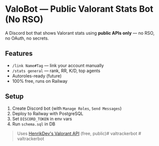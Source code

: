 # ValoBot — Public Valorant Stats Bot (No RSO)

A Discord bot that shows Valorant stats using **public APIs only** — no RSO, no OAuth, no secrets.

## Features
- `/link Name#Tag` — link your account manually
- `/stats general` — rank, RR, K/D, top agents
- Autoroles-ready (future)
- 100% free, runs on Railway

## Setup
1. Create Discord bot (with `Manage Roles`, `Send Messages`)
2. Deploy to Railway with PostgreSQL
3. Set `DISCORD_TOKEN` in env vars
4. Run `schema.sql` in DB

> Uses [HenrikDev's Valorant API](https://henrikdev.xyz/valorant-api/) (free, public)#   v a l t r a c k e r b o t  
 #   v a l t r a c k e r b o t  
 